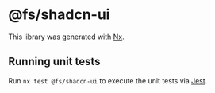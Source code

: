 # @fs/shadcn-ui

This library was generated with [Nx](https://nx.dev).

## Running unit tests

Run `nx test @fs/shadcn-ui` to execute the unit tests via [Jest](https://jestjs.io).
